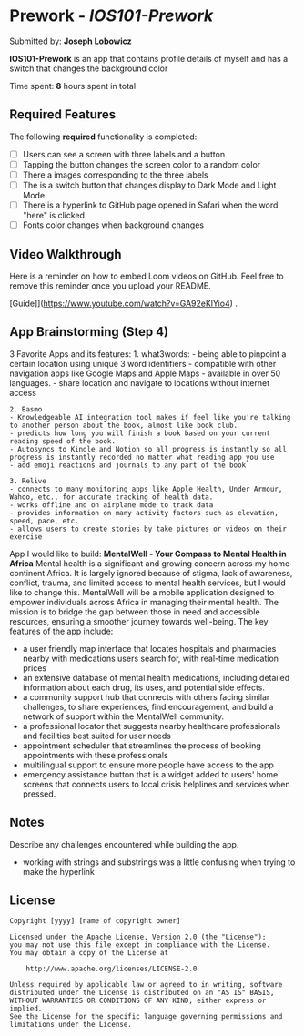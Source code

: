 # Prework - *IOS101-Prework*

Submitted by: **Joseph Lobowicz**

**IOS101-Prework** is an app that contains profile details of myself and has a switch that changes the background color

Time spent: **8** hours spent in total

## Required Features

The following **required** functionality is completed:

- [ ] Users can see a screen with three labels and a button
- [ ] Tapping the button changes the screen color to a random color
- [ ] There a images corresponding to the three labels
- [ ] The is a switch button that changes display to Dark Mode and Light Mode
- [ ] There is a hyperlink to GitHub page opened in Safari when the word "here" is clicked
- [ ] Fonts color changes when background changes 
 
## Video Walkthrough

Here is a reminder on how to embed Loom videos on GitHub. Feel free to remove this reminder once you upload your README. 

[Guide]](https://www.youtube.com/watch?v=GA92eKlYio4) .

## App Brainstorming (Step 4)

3 Favorite Apps and its features:
    1. what3words: 
    - being able to pinpoint a certain location using unique 3 word identifiers
    - compatible with other navigation apps like Google Maps and Apple Maps
    - available in over 50 languages. 
    - share location and navigate to locations without internet access
    
    2. Basmo
    - Knowledgeable AI integration tool makes if feel like you're talking to another person about the book, almost like book club.
    - predicts how long you will finish a book based on your current reading speed of the book.
    - Autosyncs to Kindle and Notion so all progress is instantly so all progress is instantly recorded no matter what reading app you use
    - add emoji reactions and journals to any part of the book
    
    3. Relive
    - connects to many monitoring apps like Apple Health, Under Armour, Wahoo, etc., for accurate tracking of health data.
    - works offline and on airplane mode to track data
    - provides information on many activity factors such as elevation, speed, pace, etc. 
    - allows users to create stories by take pictures or videos on their exercise 
    
App I would like to build:
**MentalWell - Your Compass to Mental Health in Africa**
Mental health is a significant and growing concern across my home continent Africa. It is largely ignored because of stigma, lack of awareness, conflict, trauma, and limited access to mental health services, but I would like to change this. MentalWell will be a mobile application designed to empower individuals across Africa in managing their mental health. The mission is to bridge the gap between those in need and accessible resources, ensuring a smoother journey towards well-being. The key features of the app include:
- a user friendly map interface that locates hospitals and pharmacies nearby with medications users search for, with real-time medication prices
- an extensive database of mental health medications, including detailed information about each drug, its uses, and potential side effects. 
- a community support hub that connects with others facing similar challenges, to share experiences, find encouragement, and build a network of support within the MentalWell community.
- a professional locator that suggests nearby healthcare professionals and facilities best suited for user needs
- appointment scheduler that streamlines the process of booking appointments with these professionals
- multilingual support to ensure more people have access to the app
- emergency assistance button that is a widget added to users' home screens that connects users to local crisis helplines and services when pressed. 


## Notes

Describe any challenges encountered while building the app.

- working with strings and substrings was a little confusing when trying to make the hyperlink

## License

    Copyright [yyyy] [name of copyright owner]

    Licensed under the Apache License, Version 2.0 (the "License");
    you may not use this file except in compliance with the License.
    You may obtain a copy of the License at

        http://www.apache.org/licenses/LICENSE-2.0

    Unless required by applicable law or agreed to in writing, software
    distributed under the License is distributed on an "AS IS" BASIS,
    WITHOUT WARRANTIES OR CONDITIONS OF ANY KIND, either express or implied.
    See the License for the specific language governing permissions and
    limitations under the License.
